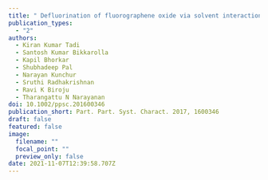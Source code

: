 ```yaml
---
title: " Defluorination of fluorographene oxide via solvent interactions"
publication_types:
  - "2"
authors:
  - Kiran Kumar Tadi
  - Santosh Kumar Bikkarolla
  - Kapil Bhorkar
  - Shubhadeep Pal
  - Narayan Kunchur
  - Sruthi Radhakrishnan
  - Ravi K Biroju
  - Tharangattu N Narayanan
doi: 10.1002/ppsc.201600346
publication_short: Part. Part. Syst. Charact. 2017, 1600346
draft: false
featured: false
image:
  filename: ""
  focal_point: ""
  preview_only: false
date: 2021-11-07T12:39:58.707Z
---
```

